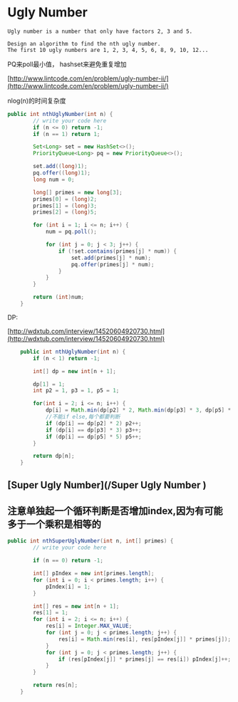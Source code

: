 # Ugly Number

```
Ugly number is a number that only have factors 2, 3 and 5.

Design an algorithm to find the nth ugly number. 
The first 10 ugly numbers are 1, 2, 3, 4, 5, 6, 8, 9, 10, 12...
```

PQ来poll最小值， hashset来避免重复增加

[http://www.lintcode.com/en/problem/ugly-number-ii/](http://www.lintcode.com/en/problem/ugly-number-ii/)

nlog\(n\)的时间复杂度

```java
public int nthUglyNumber(int n) {
        // write your code here
        if (n <= 0) return -1;
        if (n == 1) return 1;

        Set<Long> set = new HashSet<>();
        PriorityQueue<Long> pq = new PriorityQueue<>();

        set.add((long)1);
        pq.offer((long)1);
        long num = 0;

        long[] primes = new long[3];
        primes[0] = (long)2;
        primes[1] = (long)3;
        primes[2] = (long)5;

        for (int i = 1; i <= n; i++) {
            num = pq.poll();

            for (int j = 0; j < 3; j++) {
                if (!set.contains(primes[j] * num)) {
                    set.add(primes[j] * num);
                    pq.offer(primes[j] * num);
                }
            }
        }

        return (int)num;
    }
```

DP:

[http://wdxtub.com/interview/14520604920730.html](http://wdxtub.com/interview/14520604920730.html)

```java
    public int nthUglyNumber(int n) {
        if (n < 1) return -1;

        int[] dp = new int[n + 1];

        dp[1] = 1;
        int p2 = 1, p3 = 1, p5 = 1;

        for(int i = 2; i <= n; i++) {
            dp[i] = Math.min(dp[p2] * 2, Math.min(dp[p3] * 3, dp[p5] * 5));
            //不能if else,每个都要判断
            if (dp[i] == dp[p2] * 2) p2++;
            if (dp[i] == dp[p3] * 3) p3++;
            if (dp[i] == dp[p5] * 5) p5++;
        }

        return dp[n];
    }
```

## [Super Ugly Number](/Super Ugly Number )

## 注意单独起一个循环判断是否增加index,因为有可能多于一个乘积是相等的

```java
public int nthSuperUglyNumber(int n, int[] primes) {
        // write your code here

        if (n == 0) return -1;

        int[] pIndex = new int[primes.length];
        for (int i = 0; i < primes.length; i++) {
            pIndex[i] = 1;
        }

        int[] res = new int[n + 1];
        res[1] = 1;
        for (int i = 2; i <= n; i++) {
            res[i] = Integer.MAX_VALUE;
            for (int j = 0; j < primes.length; j++) {
                res[i] = Math.min(res[i], res[pIndex[j]] * primes[j]);
            }
            for (int j = 0; j < primes.length; j++) {
                if (res[pIndex[j]] * primes[j] == res[i]) pIndex[j]++;
            }
        }

        return res[n];
    }
```



